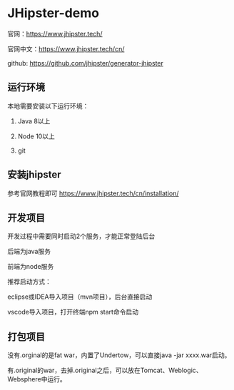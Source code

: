 # JHipster-demo

官网：https://www.jhipster.tech/

官网中文：https://www.jhipster.tech/cn/

github: https://github.com/jhipster/generator-jhipster





## 运行环境

本地需要安装以下运行环境：

1. Java 8以上

2. Node 10以上

3. git

   

## 安装jhipster

参考官网教程即可 https://www.jhipster.tech/cn/installation/



## 开发项目

开发过程中需要同时启动2个服务，才能正常登陆后台

后端为java服务

前端为node服务



推荐启动方式：

eclipse或IDEA导入项目（mvn项目），后台直接启动

vscode导入项目，打开终端npm start命令启动



## 打包项目



没有.orginal的是fat war，内置了Undertow，可以直接java -jar xxxx.war启动。

有.original的war，去掉.original之后，可以放在Tomcat、Weblogic、Websphere中运行。